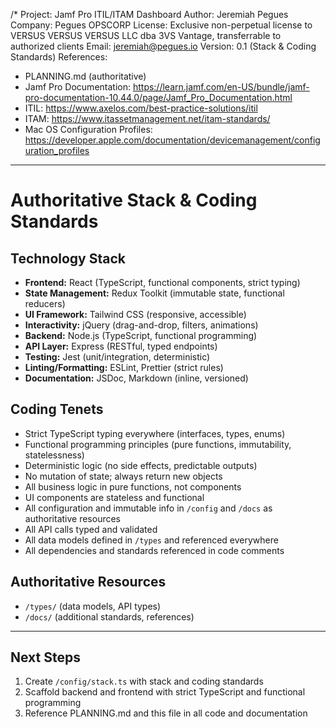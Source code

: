 /*
Project: Jamf Pro ITIL/ITAM Dashboard
Author: Jeremiah Pegues
Company: Pegues OPSCORP
License: Exclusive non-perpetual license to VERSUS VERSUS VERSUS LLC dba 3VS Vantage, transferrable to authorized clients
Email: jeremiah@pegues.io
Version: 0.1 (Stack & Coding Standards)
References:
- PLANNING.md (authoritative)
- Jamf Pro Documentation: https://learn.jamf.com/en-US/bundle/jamf-pro-documentation-10.44.0/page/Jamf_Pro_Documentation.html
- ITIL: https://www.axelos.com/best-practice-solutions/itil
- ITAM: https://www.itassetmanagement.net/itam-standards/
- Mac OS Configuration Profiles: https://developer.apple.com/documentation/devicemanagement/configuration_profiles

---
# Authoritative Stack & Coding Standards

## Technology Stack
- **Frontend:** React (TypeScript, functional components, strict typing)
- **State Management:** Redux Toolkit (immutable state, functional reducers)
- **UI Framework:** Tailwind CSS (responsive, accessible)
- **Interactivity:** jQuery (drag-and-drop, filters, animations)
- **Backend:** Node.js (TypeScript, functional programming)
- **API Layer:** Express (RESTful, typed endpoints)
- **Testing:** Jest (unit/integration, deterministic)
- **Linting/Formatting:** ESLint, Prettier (strict rules)
- **Documentation:** JSDoc, Markdown (inline, versioned)

## Coding Tenets
- Strict TypeScript typing everywhere (interfaces, types, enums)
- Functional programming principles (pure functions, immutability, statelessness)
- Deterministic logic (no side effects, predictable outputs)
- No mutation of state; always return new objects
- All business logic in pure functions, not components
- UI components are stateless and functional
- All configuration and immutable info in `/config` and `/docs` as authoritative resources
- All API calls typed and validated
- All data models defined in `/types` and referenced everywhere
- All dependencies and standards referenced in code comments

## Authoritative Resources
- `/types/` (data models, API types)
- `/docs/` (additional standards, references)

---
## Next Steps
1. Create `/config/stack.ts` with stack and coding standards
3. Scaffold backend and frontend with strict TypeScript and functional programming
4. Reference PLANNING.md and this file in all code and documentation
